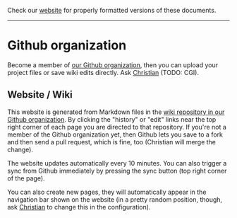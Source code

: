 Check our [website](http://rustaceans.uk/) for
properly formatted versions of these documents.

---

# Github organization

Become a member of [our Github
organization](https://github.com/LondonRustLearners), then you can
upload your project files or save wiki edits directly. Ask
[Christian](mailto:chrjae@gmail.com) (TODO: CGI).

## Website / Wiki

This website is generated from Markdown files in the [wiki repository
in our Github
organization](https://github.com/LondonRustLearners/wiki/). By
clicking the "history" or "edit" links near the top right corner of
each page you are directed to that repository. If you're not a member
of the Github organization yet, then Github lets you save to a fork
and then send a pull request, which is fine, too (Christian will merge
the change).

The website updates automatically every 10 minutes. You can also
trigger a sync from Github immediately by pressing the sync button
(top right corner of the page).

You can also create new pages, they will automatically appear in the
navigation bar shown on the website (in a pretty random position,
though, ask [Christian](mailto:chrjae@gmail.com) to change this in the
configuration).
